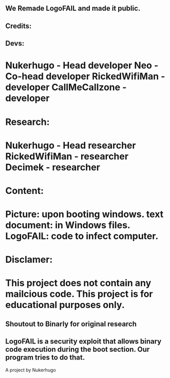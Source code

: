We Remade LogoFAIL and made it public.
-------------------------------------
Credits:
-------------------------------------
Devs:
-------------------------------------
Nukerhugo - Head developer
Neo - Co-head developer
RickedWifiMan - developer
CallMeCallzone - developer
=====================================
Research:
=====================================
Nukerhugo - Head researcher
RickedWifiMan - researcher
Decimek - researcher
=====================================
Content:
=====================================
Picture: upon booting windows.
text document: in Windows files.
LogoFAIL: code to infect computer.
=====================================
Disclamer:
=====================================
This project does not contain any mailcious code. This project is for educational purposes only.
=====================================
Shoutout to Binarly for original research
-----------------------------------------
LogoFAIL is a security exploit that allows binary code execution during the boot section. Our program tries to do that.
-----------------------------------------
A project by Nukerhugo
